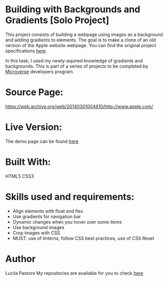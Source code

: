 # Building with Backgrounds and Gradients [Solo Project] 

This project consists of building a webpage using images as a background and adding gradients to elements. The goal is to make a clone of an old version of the Apple website webpage. You can find the original project specifications [here](https://www.theodinproject.com/courses/html5-and-css3/lessons/building-with-backgrounds-and-gradients).

In this task, I used my newly-aquired knowledge of gradients and backgrounds. This is part of a series of projects to be completed by [Microverse](https://www.microverse.org/) developers program.

# Source Page:
https://web.archive.org/web/20140301004610/http://www.apple.com/

# Live Version:
The demo page can be found [here](#)

# Built With:
HTML5
CSS3

# Skills used and requirements:

- Align elements with float and flex
- Use gradients for navigation bar
- Dynamic changes when you hover over some items
- Use background images
- Crop images with CSS
- MUST: use of linterns, follow CSS best practices, use of CSS Reset

# Author
Lucila Pastore
My repositories are available for you to check [here](https://github.com/lucilapastore)
